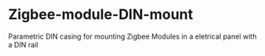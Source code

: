 # Zigbee-module-DIN-mount
Parametric DIN casing for mounting Zigbee Modules in a eletrical panel with a DIN rail
